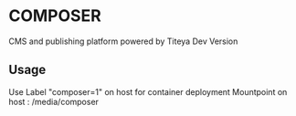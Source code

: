 # COMPOSER

CMS and publishing platform powered by Titeya
Dev Version

## Usage
Use Label "composer=1" on host for container deployment
Mountpoint on host : /media/composer
